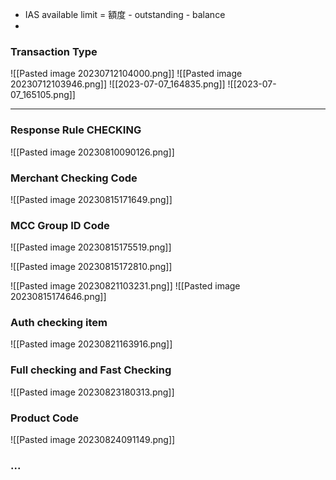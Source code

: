 - IAS available limit = 額度 - outstanding - balance
-

### Transaction Type

![[Pasted image 20230712104000.png]]
![[Pasted image 20230712103946.png]]
![[2023-07-07_164835.png]]
![[2023-07-07_165105.png]]

---

### Response Rule CHECKING

![[Pasted image 20230810090126.png]]

### Merchant Checking Code

![[Pasted image 20230815171649.png]]

### MCC Group ID Code

![[Pasted image 20230815175519.png]]

![[Pasted image 20230815172810.png]]

![[Pasted image 20230821103231.png]]
![[Pasted image 20230815174646.png]]

### Auth checking item

![[Pasted image 20230821163916.png]]

### Full checking and Fast Checking

![[Pasted image 20230823180313.png]]

### Product Code

![[Pasted image 20230824091149.png]]

### ...
